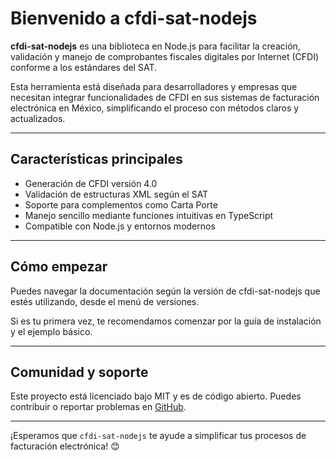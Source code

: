 # Bienvenido a cfdi-sat-nodejs

**cfdi-sat-nodejs** es una biblioteca en Node.js para facilitar la creación, validación y manejo de comprobantes fiscales digitales por Internet (CFDI) conforme a los estándares del SAT.

Esta herramienta está diseñada para desarrolladores y empresas que necesitan integrar funcionalidades de CFDI en sus sistemas de facturación electrónica en México, simplificando el proceso con métodos claros y actualizados.

---

## Características principales

- Generación de CFDI versión 4.0
- Validación de estructuras XML según el SAT
- Soporte para complementos como Carta Porte
- Manejo sencillo mediante funciones intuitivas en TypeScript
- Compatible con Node.js y entornos modernos

---

## Cómo empezar

Puedes navegar la documentación según la versión de cfdi-sat-nodejs que estés utilizando, desde el menú de versiones.

Si es tu primera vez, te recomendamos comenzar por la guía de instalación y el ejemplo básico.

---

## Comunidad y soporte

Este proyecto está licenciado bajo MIT y es de código abierto. Puedes contribuir o reportar problemas en [GitHub](https://github.com/luisjossam/cfdi-sat-nodejs).

---

¡Esperamos que `cfdi-sat-nodejs` te ayude a simplificar tus procesos de facturación electrónica! 😊
